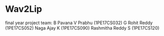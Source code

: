 # Wav2Lip
final year project
team: 
B Pavana V Prabhu   (1PE17CS032)
G Rohit Reddy       (1PE17CS052)
Naga Ajay K         (1PE17CS090)
Rashmitha Reddy S   (1PE17CS120)
